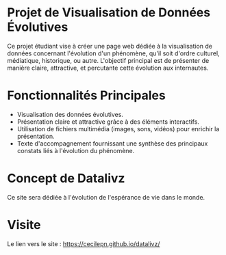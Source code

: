 # Projet de Visualisation de Données Évolutives

Ce projet étudiant vise à créer une page web dédiée à la visualisation de données concernant l'évolution d'un phénomène, qu'il soit d'ordre culturel, médiatique, historique, ou autre. L'objectif principal est de présenter de manière claire, attractive, et percutante cette évolution aux internautes.

# Fonctionnalités Principales

- Visualisation des données évolutives.
- Présentation claire et attractive grâce à des éléments interactifs.
- Utilisation de fichiers multimédia (images, sons, vidéos) pour enrichir la présentation.
- Texte d'accompagnement fournissant une synthèse des principaux constats liés à l'évolution du phénomène.

# Concept de Datalivz

Ce site sera dédiée à l'évolution de l'espérance de vie dans le monde. 


# Visite 

Le lien vers le site : https://cecilepn.github.io/datalivz/ 

